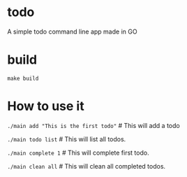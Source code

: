 # todo
A simple todo command line app made in GO

# build 
`make build`

# How to use it 
`./main add "This is the first todo"` # This will add a todo  

`./main todo list` # This will list all todos.  

`./main complete 1` # This will complete first todo.  

`./main clean all` # This will clean all completed todos.
